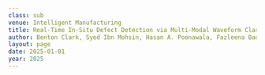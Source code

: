 ```yaml
---
class: sub
venue: Intelligent Manufacturing
title: Real-Time In-Situ Defect Detection via Multi-Modal Waveform Classification for Wire Arc Additive Manufacturing
author: Benton Clark, Syed Ibn Mohsin, Hasan A. Poonawala, Fazleena Badurdeen, Raymond Brennan, I.S. Jawahir
layout: page
date: 2025-01-01
year: 2025
---
```

